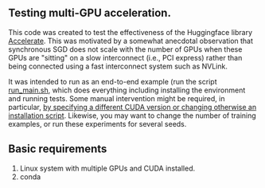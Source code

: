 ## Testing multi-GPU acceleration.

This code was created to test the effectiveness of the Huggingface library [Accelerate](https://github.com/huggingface/accelerate).
This was motivated by a somewhat anecdotal observation that synchronous SGD does not scale with the number of GPUs when these GPUs are "sitting" on a slow interconnect (i.e., PCI express) rather than being connected using a fast interconnect system such as NVLink.

It was intended to run as an end-to-end example (run the script [run_main.sh](run_main.sh), which does everything including installing the environment and running tests. Some manual intervention might be required, in particular, [by specifying a different CUDA version or changing otherwise an installation script](run_sub.sh).
Likewise, you may want to change the number of training examples, or run these experiments for several seeds.


## Basic requirements

1. Linux system with multiple GPUs and CUDA installed.
2. conda
